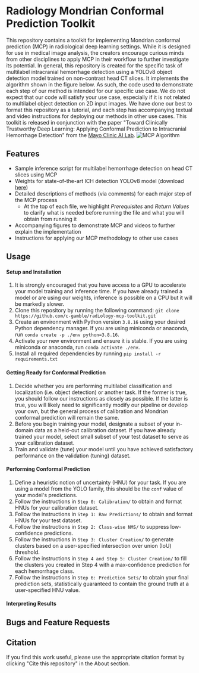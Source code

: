 # Radiology Mondrian Conformal Prediction Toolkit
This repository contains a toolkit for implementing Mondrian conformal prediction (MCP) in radiological deep learning settings. While it is designed for use in medical image analysis, the creators encourage curious minds from other disciplines to apply MCP in their workflow to further investigate its potential. In general, this repository is created for the specific task of multilabel intracranial hemorrhage detection using a YOLOv8 object detection model trained on non-contrast head CT slices. It implements the algorithm shown in the figure below. As such, the code used to demonstrate each step of our method is intended for our specific use case. We do not expect that our code will satisfy your use case, especially if it is not related to multilabel object detection on 2D input images. We have done our best to format this repository as a tutorial, and each step has accompanying textual and video instructions for deploying our methods in other use cases. This toolkit is released in conjunction with the paper "Toward Clinically Trustworthy Deep Learning: Applying Conformal Prediction to Intracranial Hemorrhage Detection" from the [Mayo Clinic AI Lab](https://mayo-radiology-informatics-lab.github.io/MIDeL/index.html). 
![MCP Algorithm](https://cq500-mcp.s3.amazonaws.com/Algorithm.png)

## Features
- Sample inference script for multilabel hemorrhage detection on head CT slices using MCP 
- Weights for state-of-the-art ICH detection YOLOv8 model (download [here](https://cq500-mcp.s3.amazonaws.com/yolo-v8-final-weights.pt))
- Detailed descriptions of methods (via comments) for each major step of the MCP process
    - At the top of each file, we highlight *Prerequisites* and *Return Values* to clarify what is needed before running the file and what you will obtain from running it
- Accompanying figures to demonstrate MCP and videos to further explain the implementation
- Instructions for applying our MCP methodology to other use cases

## Usage
#### Setup and Installation
1. It is strongly encouraged that you have access to a GPU to accelerate your model training and inference time. If you have already trained a model or are using our weights, inference is possible on a CPU but it will be markedly slower.
2. Clone this repository by running the following command: ```git clone https://github.com/c-gamble/radiology-mcp-toolkit.git```
3. Create an environment with Python version ```3.8.16``` using your desired Python dependency manager. If you are using miniconda or anaconda, run ```conda create -p ./env python=3.8.16```.
4. Activate your new environment and ensure it is stable. If you are using miniconda or anaconda, run ```conda activate ./env```.
5. Install all required dependencies by running ```pip install -r requirements.txt```
#### Getting Ready for Conformal Prediction
1. Decide whether you are performing multilabel classification and localization (i.e. object detection) or another task. If the former is true, you should follow our instructions as closely as possible. If the latter is true, you will likely need to significantly modify our pipeline or develop your own, but the general process of calibration and Mondrian conformal prediction will remain the same.
2. Before you begin training your model, designate a subset of your in-domain data as a held-out calibration dataset. If you have already trained your model, select small subset of your test dataset to serve as your calibration dataset.
3. Train and validate (tune) your model until you have achieved satisfactory performance on the validation (tuning) dataset.
#### Performing Conformal Prediction
1.  Define a heuristic notion of uncertainty (HNU) for your task. If you are using a model from the YOLO family, this should be the ```conf``` value of your model's predictions.
2. Follow the instructions in ```Step 0: Calibration/``` to obtain and format HNUs for your calibration dataset.
3. Follow the instructions in ```Step 1: Raw Predictions/``` to obtain and format HNUs for your test dataset.
4. Follow the instructions in ```Step 2: Class-wise NMS/``` to suppress low-confidence predictions.
5. Follow the instructions in ```Step 3: Cluster Creation/``` to generate clusters based on a user-specified intersection over union (IoU) threshold.
6. Follow the instructions in ```Step 4 and Step 5: Cluster Creation/``` to fill the clusters you created in Step 4 with a max-confidence prediction for each hemorrhage class.
7. Follow the instructions in ```Step 6: Prediction Sets/``` to obtain your final prediction sets, statistically guaranteed to contain the ground truth at a user-specified HNU value.
#### Interpreting Results

## Bugs and Feature Requests

## Citation
If you find this work useful, please use the appropriate citation format by clicking "Cite this repository" in the About section.
